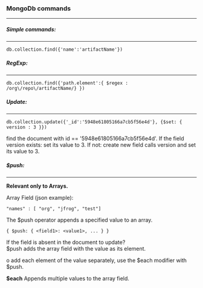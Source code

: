

### MongoDb commands
-----

##### Simple commands:
----

    db.collection.find({'name':'artifactName'}) 


##### RegExp:
----

    db.collection.find({'path.element':{ $regex : /org\/repo\/artifactName/} })

#####  Update:
-----
    db.collection.update({'_id':'5948e61805166a7cb5f56e4d'}, {$set: { version : 3 }})
    
find the document with id == '5948e61805166a7cb5f56e4d'.
If the field version exists: set its value to 3.
If not: create new field calls version and set its value to 3.


    
##### $push:
-----
**Relevant only to Arrays.**

Array Field (json example):       
    
    "names" : [ "org", "jfrog", "test"]

The $push operator appends a specified value to an array.

    { $push: { <field1>: <value1>, ... } }
    
If the field is absent in the document to update?    
$push adds the array field with the value as its element.

o add each element of the value separately, use the $each modifier with $push.

**$each** Appends multiple values to the array field.



